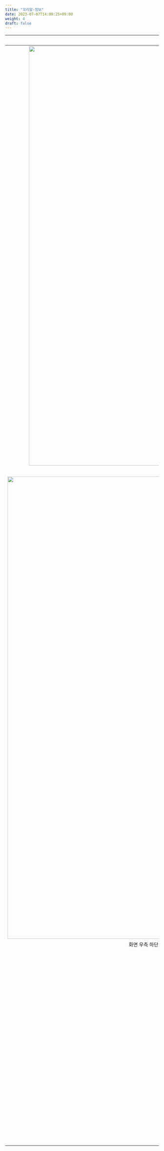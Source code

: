 ```yaml
---
title: "꼬리말-정보"
date: 2023-07-07T14:00:25+09:00
weight: 4
draft: false
---
```


|                                                                        SKPACK홈페이지 하단 꼬리말-회사소개                                                                         | 설명 |
|:---------------------------------------------------------------------------------------------------------------------------------------------------------------------:|:---:|
| <img width="1372" alt="스크린샷 2023-07-05 오후 5 08 46" src="https://github.com/rlagks26/Admin-Page-Manual/assets/111618686/e41614af-6beb-493f-b4b5-5ec00ae2c5f5"> |<li>SKPACK 홈페이지 하단(Footer) 꼬리말-회사소개 수정 메뉴입니다.<li> SKPACK 홈페이지의 실제 수정되는 부분의 이미지 입니다.|
|                                                                관리자 페이지 좌측메뉴 > `네비게이션` > `꼬리말-회사소개` 화면                                                                 | 설명 |
| <img width="1512" alt="스크린샷 2023-07-05 오후 5 30 48" src="https://github.com/rlagks26/Admin-Page-Manual/assets/111618686/b03c3d52-4c3d-4d94-8c08-fa99356d31e7"> |<li>유튜브주소: 유튜브 로고 클릭시 연결될 영상 링크 주소를 수정합니다.<li>회사소개: 꼬리말-회사소개부분의 한국어 부분이며 아래로는 한국어의 영어, 일본어 번역본에 해당합니다.|
|                                                    화면 우측 하단 편집 모드의 `슬라이드 버튼`을 클릭하여 편집모드를 활성화 시켜줍니다. > 편집 모드 활성화 화면                                                    | 설명 |
| <img width="348" alt="스크린샷 2023-07-05 오후 5 32 09" src="https://github.com/rlagks26/Admin-Page-Manual/assets/111618686/1457c1aa-df88-4a85-9813-3aab5e0bbe06">  | 1. 화면 우측 하단 편집 모드의 `슬라이드 버튼`을 클릭하여 편집모드를 활성화 시켜줍니다. <br/><br/> 2. 수정할 부분을 수정합니다. <br/><br/> 3. 수정이 완료되면 편집모드 우측의 `저장` 버튼을 눌러 수정을 완료합니다.|
